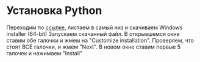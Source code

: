 # Установка Python
Переходим по [ссылке](https://www.python.org/downloads/release/python-3110), листаем в самый низ и скачиваем Windows installer (64-bit)
Запускаем скачанный файл. В открывшемся окне ставим обе галочки и жмем на "Customize installation".
Проверяем, что стоят ВСЕ галочки, и жмем "Next". В новом окне ставим первые 5 галочек и нажимаем "Install"
